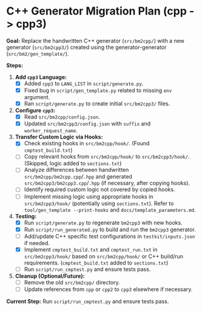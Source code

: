# C++ Generator Migration Plan (cpp -> cpp3)

**Goal:** Replace the handwritten C++ generator (`src/bm2cpp/`) with a new generator (`src/bm2cpp3/`) created using the generator-generator (`src/bm2/gen_template/`).

**Steps:**

1.  **Add `cpp3` Language:**
    - [x] Added `cpp3` to `LANG_LIST` in `script/generate.py`.
    - [x] Fixed bug in `script/gen_template.py` related to missing `env` argument.
    - [x] Ran `script/generate.py` to create initial `src/bm2cpp3/` files.
2.  **Configure `cpp3`:**
    - [x] Read `src/bm2cpp/config.json`.
    - [x] Updated `src/bm2cpp3/config.json` with `suffix` and `worker_request_name`.
3.  **Transfer Custom Logic via Hooks:**
    - [x] Check existing hooks in `src/bm2cpp/hook/`. (Found `cmptest_build.txt`)
    - [ ] Copy relevant hooks from `src/bm2cpp/hook/` to `src/bm2cpp3/hook/`. (Skipped, logic added to `sections.txt`)
    - [ ] Analyze differences between handwritten `src/bm2cpp/bm2cpp.cpp`/`.hpp` and generated `src/bm2cpp3/bm2cpp3.cpp`/`.hpp` (if necessary, after copying hooks).
    - [ ] Identify required custom logic not covered by copied hooks.
    - [ ] Implement missing logic using appropriate hooks in `src/bm2cpp3/hook/` (potentially using `sections.txt`). Refer to `tool/gen_template --print-hooks` and `docs/template_parameters.md`.
4.  **Testing:**
    - [x] Run `script/generate.py` to regenerate `bm2cpp3` with new hooks.
    - [x] Run `script/run_generated.py` to build and run the `bm2cpp3` generator.
    - [ ] Add/update C++ specific test configurations in `testkit/inputs.json` if needed.
    - [x] Implement `cmptest_build.txt` and `cmptest_run.txt` in `src/bm2cpp3/hook/` based on `src/bm2cpp/hook/` or C++ build/run requirements. (`cmptest_build.txt` added to `sections.txt`)
    - [ ] Run `script/run_cmptest.py` and ensure tests pass.
5.  **Cleanup (Optional/Future):**
    - [ ] Remove the old `src/bm2cpp/` directory.
    - [ ] Update references from `cpp` or `cpp2` to `cpp3` elsewhere if necessary.

**Current Step:** Run `script/run_cmptest.py` and ensure tests pass.
